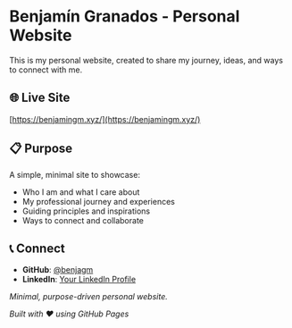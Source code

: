 # Benjamín Granados - Personal Website

This is my personal website, created to share my journey, ideas, and ways to connect with me.

## 🌐 Live Site
[https://benjamingm.xyz/](https://benjamingm.xyz/)

## 📋 Purpose
A simple, minimal site to showcase:
- Who I am and what I care about
- My professional journey and experiences
- Guiding principles and inspirations
- Ways to connect and collaborate

## 📞 Connect
- **GitHub**: [@benjagm](https://github.com/benjagm)
- **LinkedIn**: [Your LinkedIn Profile](https://linkedin.com/in/yourusername)

*Minimal, purpose-driven personal website.*

*Built with ❤️ using GitHub Pages*
